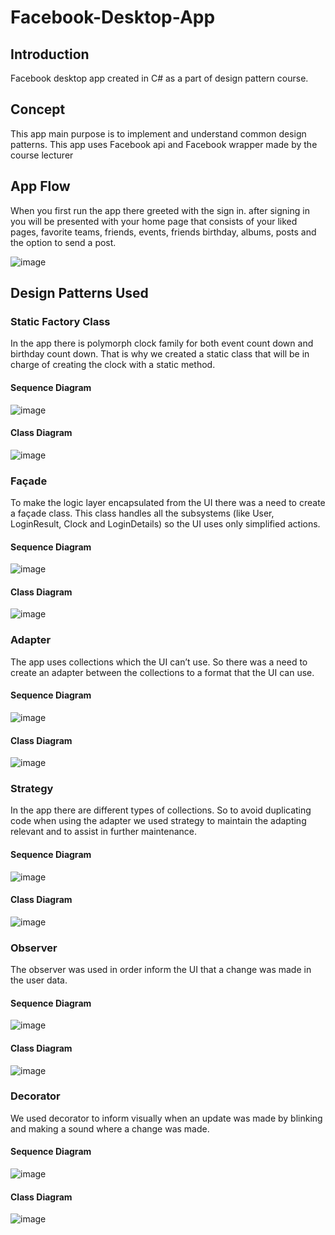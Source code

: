 # Facebook-Desktop-App
## Introduction

Facebook desktop app created in C# as a part of design pattern course.

## Concept
This app main purpose is to implement and understand common design patterns.
This app uses Facebook api and Facebook wrapper made by the course lecturer  

## App Flow
When you first run the app there greeted with the sign in. after signing in you will be presented with your home page that consists of your liked pages, favorite teams, friends, events, friends birthday, albums, posts and the option to send a post.

![image](https://saar-skittel.netlify.app/images/facebook/home.png)

## Design Patterns Used

### Static Factory Class

In the app there is polymorph clock family for both event count down and birthday count down. That is why we created a static class that will be in charge of creating the clock with a static method.
#### Sequence Diagram
![image](https://saar-skittel.netlify.app/images/facebook/factory_seq.png)

#### Class Diagram

![image](https://saar-skittel.netlify.app/images/facebook/factory_class.png)

### Façade
To make the logic layer encapsulated from the UI there was a need to create a façade class. This class handles all the subsystems (like User, LoginResult, Clock and LoginDetails) so the UI uses only simplified actions.

#### Sequence Diagram

![image](https://saar-skittel.netlify.app/images/facebook/facade_seq.png)

#### Class Diagram
![image](https://saar-skittel.netlify.app/images/facebook/facade_class.png)

### Adapter
The app uses collections which the UI can’t use. So there was a need to create an adapter between the collections to a format that the UI can use.

#### Sequence Diagram

![image](https://saar-skittel.netlify.app/images/facebook/adapter_seq.png)

#### Class Diagram
![image](https://saar-skittel.netlify.app/images/facebook/adapter_class.png)

### Strategy

In the app there are different types of collections. So to avoid duplicating code when using the adapter we used strategy to maintain the adapting relevant and to assist in further maintenance. 

#### Sequence Diagram

![image](https://saar-skittel.netlify.app/images/facebook/strategy_seq.png)

#### Class Diagram
![image](https://saar-skittel.netlify.app/images/facebook/startegy_class.jpg)

### Observer

The observer was used in order inform the UI that a change was made in the user data.

#### Sequence Diagram

![image](https://saar-skittel.netlify.app/images/facebook/observer_seq.png)

#### Class Diagram
![image](https://saar-skittel.netlify.app/images/facebook/observer_class.png)

### Decorator 

We used decorator to inform visually when an update was made by blinking and making a sound where a change was made.

#### Sequence Diagram

![image](https://saar-skittel.netlify.app/images/facebook/decorator_seq.png)

#### Class Diagram
![image](https://saar-skittel.netlify.app/images/facebook/decorator_class.png)
